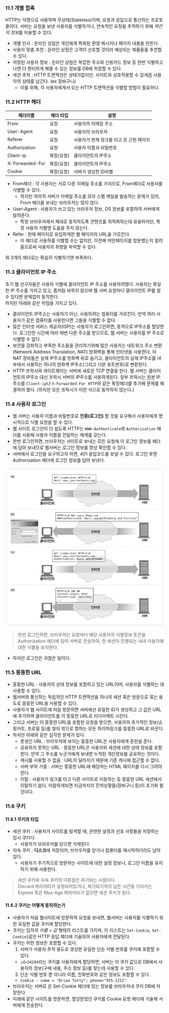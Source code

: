 ### 11.1 개별 접촉
HTTP는 익명으로 사용하며 무상태(Stateless)이며, 요청과 응답으로 통신하는 프로토콜이다.
서버는 요청을 보낸 사용자를 식별하거나, 연속적인 요청을 추적하기 위해 *약간의 정보*를 이용할 수 있다.

- 개별 인사 : 온라인 상점은 개인에게 특화된 환영 메시지나 페이지 내용을 만든다.
- 사용자 맞춤 추천 : 온라인 상점은 고객이 선호할 것이라 예상되는 제품들을 추천할 수 있다.
- 저장된 사용자 정보 : 온라인 상점은 복잡한 주소와 신용카드 정보 등 한번 식별하고나면 더 편리하게 해줄 수 있는 정보를 DB에 저장할 수 있다.
- 세션 추척 : HTTP 트랜잭션은 상태가없지만, 사이트와 상호작용할 수 있게끔 사용자의 상태를 남긴다. (ex 장바구니)
    - 이를 위해, 각 사용자에게서 오는 HTTP 트랜잭션을 식별할 방법이 필요하다.

### 11.2 HTTP 헤더

|헤더이름|헤더 타입|설명|
|------|------|---|
|From|요청|사용자의 이메일 주소|
|User-Agent|요청|사용자의 브라우저|
|Referer|요청|사용자가 현재 링크를 타고 온 근원 페이지|
|Authorization|요청|사용자 이름과 비밀번호|
|Client-ip|확장(요청)|클라이언트의 IP주소|
|X-Forwarded-For|확장(요청)|클라이언트의 IP주소|
|Cookie|확장(요청)|서버가 생성한 ID라벨|

- From헤더 : 각 사용자는 서로 다른 이메일 주소를 가지므로, From헤더로 사용자를 식별할 수 있다. 
    - 하지만 악의적 서버가 이메일 주소를 모아 스팸 메일을 발송하는 문제가 있어, From 헤더를 보내는 브라우저는 많지 않다.
- User-Agent : 사용자가 쓰고 있는 브라우저 정보, OS 정보를 포함하여 서버에게 알려준다.
    - 특정 브라우저에서 제대로 동작하도록 콘텐츠를 최적화하는데 유용하지만, 특정 사용자 식별엔 도움을 주지 않는다.
- Refer : 현재 페이지로 유입하게한 웹 페이지의 URL을 가르킨다.
    - 이 헤더로 사용하를 식별할 수는 없지만, 이전에 어떤페이지를 방문했는지 알려줌으로써 사용자의 취향을 파악할 수 있다.

위 3개의 헤더로는 확실히 식별하기엔 부족하다.

### 11.3 클라이언트 IP 주소
초기 웹 선구자들은 사용자 식별에 클라이언트 IP 주소를 사용하려했다. 사용자는 확실한 IP 주소를 가지고 있고, 좀처럼 바뀌지 않으며 웹 서버 요청마다 클라이언트 IP를 알 수 있다면 문제없이 동작한다.   
하지만 아래와 같은 약점을 가지고 있다.
- 클라이언트 IP주소는 사용자가 아닌, 사용하려는 컴퓨터를 가르킨다.
  만약 여러 사용자가 같은 컴퓨터를 사용한다면 그들을 식별할 수 없다.
- 많은 인터넷 서비스 제공자(ISP)는 사용자가 로그인하면, 동적으로 IP주소를 할당한다.
  로그인한 시간에 따라 매번 다른 주소를 받으므로, 웹 서버는 사용자를 IP 주소로 식별할 수 없다.
- 보안을 강화하고 부족한 주소들을 관리하기위해 많은 사용자는 네트워크 주소 변환(Network Address Translation, NAT) 방화벽을 통해 인터넷을 사용한다. 
  이 NAT 장비들은 실제 IP주소를 방화벽 뒤로 숨기고, 클라이언트의 실제 IP주소를 내부에서 사용하는 하나의 방화벽 IP주소(그리고 다른 포트번호)로 변환한다.
- HTTP 프락시와 게이트웨이는 서버에 새로운 TCP 연결을 한다. 웹 서버는 클라이언트의 IP주소 대신 프락시 서버의 IP주소를 사용하게된다. 
  일부 프락시는 원본 IP주소를 `Client-ip`나 `X-Forwarded-For HTTP`와 같은 확장헤더를 추가해 문제를 해결하려 했다.
  (하지만 모든 프락시가 이런 식으로 동작하지 않는다.)
  

### 11.4 사용자 로그인
- 웹 서버는 사용자 이름과 비밀번호로 **인증(로그인)** 할 것을 요구해서 사용자에게 명시적으로 식별 요청을 할 수 있다.   
- 웹 사이트 로그인이 더 쉽도록 HTTP는 `WWW-Authenticate`와 `Authorization` 헤더를 사용해 사용자 이름을 전달하는 체계를 갖는다.
- 한번 로그인하면, 브라우저는 사이트로 보내는 모든 요청에 이 로그인 정보를 헤더에 담아 보내므로 웹서버는 로그인 정보를 항상 확인할 수 있다.
- 서버에서 로그인을 요구하고자 하면, 401 응답코드를 보낼 수 있다. 로그인 후엔 Authorization 헤더에 로그인 정보를 담아 보낸다.

<img src="img/11-2.png" width="600"/>

> 한번 로그인하면, 브라우저는 요청마다 해당 사용자의 식별정보 토큰을 Authorization 헤더에 담아 서버로 전송하여, 한 세션이 진행되는 내내 사용자에대한 식별을 유지한다.

- 하지만 로그인은 귀찮은 일이다.

### 11.5 뚱뚱한 URL
- 뚱뚱한 URL : 사용자의 상태 정보를 포함하고 있는 URL이며, 사용자를 식별하는 데 사용할 수 있다.
- 웹서버와 통신하는 독립적인 HTTP 트랜잭션을 하나의 세션 혹은 방문으로 묶는 용도로 뚱뚱한 URL을 사용할 수 있다.
- 사용자가 웹 사이트에 처음 방문하면 서버에선 유일한 ID가 생성하고 그 값은 URL에 추가하며 클라이언트를 이 뚱뚱한 URL로 리다이렉트 시킨다.
- 그리고 서버는 이 뚱뚱한 URL을 포함한 요청을 받으면, 사용자의 추가적인 정보(쇼핑카트, 프로필 등)를 찾아 밖으로 향하는 모든 하이퍼링크를 뚱뚱한 URL로 바꾼다.
- 하지만 아래와 같은 심각한 문제가 있다.
    - 못생긴 URL : 브라우저에 보이는 뚱뚱한 URL은 사용자에게 혼란을 준다.
    - 공유하지 못하는 URL : 뚱뚱한 URL은 사용자와 세션에 대한 상태 정보를 포함한다. 만약 그 주소를 누군가에게 보내면 누적된 개인정보를 공유하는 것이다.
    - 캐시를 사용할 수 없음 : URL이 달라지기 때문에 기존 캐시에 접근할 수 없다.
    - 서버 부하 가중 : 서버는 뚱뚱한 URL에 해당하는 HTML 페이지를 다시 그려야한다.
    - 이탈 : 사용자가 링크를 타고 다른 사이트로 이동하는 등 뚱뚱한 URL 세션에서 이탈하기 쉽다. 이탈하게되면 지금까지의 진척상황들(장바구니 등)이 초기화 될것이다.

### 11.6 쿠키

#### 11.6.1 쿠키의 타입
- 세션 쿠키 : 사용자가 사이트를 탐색할 때, 관련한 설정과 선호 사항들을 저장하는 임시 쿠키다.
    - 사용자가 브라우저를 닫으면 삭제된다.
- 지속 쿠키 : **디스크**에 저장되어, 브라우저를 닫거나 컴퓨터를 재시작하더라도 남아있다.
    - 사용자가 주기적으로 방문하는 사이트에 대한 설정 정보나, 로그인 이름을 유지하기 위해 사용한다.
  
> 세션 쿠키와 지속 쿠키의 다른점은 파기되는 시점이다.   
> Discard 파라미터가 설정되어있거나, 파기되기까지 남은 시간을 가리키는 Expires 혹은 Max-Age 파라미터가 없으면 세션 쿠키가 된다.

#### 11.6.2 쿠키는 어떻게 동작하는가
- 사용자가 처음  웹사이트에 방문하여 요청을 보내면, 웹서버는 사용자를 식별하기 위한 유일한 값을 쿠키에 할당한다.
- 쿠키는 임의의 *이름 = 값* 형태의 리스트를 가지며, 이 리스트는 `Set-Cookie`, `Set-Cookie2`같은 HTTP 응답 헤더에 기술되어 사용자에게 전달된다.
- 쿠키는 어떤 정보든 포함할 수 있다.
  1. 서버가 사용자 추적 용도로 생성한 유일한 단순 식별 번호를 쿠키에 포함할 수 있다.
    - `id=34294`라는 쿠키를 사용자에게 할당하면, 서버는 이 쿠키 값으로 DB에서 사용자의 정보(구매 내용, 주소 정보 등)를 찾는데 사용할 수 있다.
  2. 단순 식별 번호 뿐 아니라 이름, 전화번호와 같은 정보도 포함할 수 있다.
    - `Cookie : name = "Brian Totty"; phone="555-1212"`
- 브라우저는 서버로 온 Set-Cookie 헤더에 있는 정보를 브라우저내 쿠키 DB에 저장한다.
- 미래에 같은 사이트를 방문하면, 할당받았던 쿠키를 Cookie 요청 헤더에 기술해 서버에게 전송한다.
